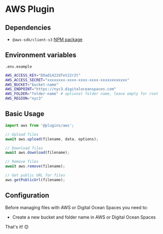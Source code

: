 # AWS Plugin

## Dependencies

- `@aws-sdk/client-s3` [NPM package](https://www.npmjs.com/package/@aws-sdk/client-s3)

## Environment variables

`.env.example`

```bash
AWS_ACCESS_KEY="DOad1422dfet22r2t"
AWS_ACCESS_SECRET="xxxxxxxx-xxxx-xxxx-xxxx-xxxxxxxxxxxx"
AWS_BUCKET="bucket-name"
AWS_ENDPOINT="https://nyc3.digitaloceanspaces.com"
AWS_FOLDER="folder-name" # optional folder name, leave empty for root
AWS_REGION="nyc3"
```

## Basic Usage

```js
import aws from '@plugins/aws';

// Upload files
await aws.upload(filename, data, options);

// Download files
await aws.download(filename);

// Remove files
await aws.remove(filename);

// Get public URL for files
aws.getPublicUrl(filename);
```

## Configuration

Before managing files with AWS or Digital Ocean Spaces you need to:

- Create a new bucket and folder name in AWS or Digital Ocean Spaces

That's it! 😊
